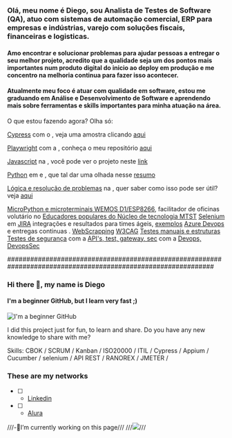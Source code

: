 
### Olá, meu nome é Diego, sou Analista de Testes de Software (QA), atuo com sistemas de automação comercial, ERP para empresas e indústrias, varejo com soluções fiscais, financeiras e logisticas.

#### Amo encontrar e solucionar problemas para ajudar pessoas a entregar o seu melhor projeto, acredito que a qualidade seja um dos pontos mais importantes num produto digital do inicio ao deploy em produção e me concentro na melhoria continua para fazer isso acontecer.

#### Atualmente meu foco é atuar com qualidade em software, estou me graduando em Análise e Desenvolvimento de Software e aprendendo mais sobre ferramentas e skills importantes para minha atuação na área.

O que estou fazendo agora? Olha só:

[Cypress]() com o [](), veja uma amostra clicando [aqui]()

[Playwright]() com a [](), conheça o meu repositório [aqui]()

[Javascript]() na [](), você pode ver o projeto neste [link]()

[Python]() em []() e [](), que tal dar uma olhada nesse [resumo]()

[Lógica e resolução de problemas]() na [](), quer saber como isso pode ser útil? veja [aqui]()

[MicroPython e microterminais WEMOS D1/ESP8266](), facilitador de oficinas volutário no [Educadores populares do Núcleo de tecnologia MTST]()
[Selenium]() em []()
[JIRA]() integrações e resultados para times ágeis, [exemplos]()
[Azure Devops]() e entregas continuas []().
[WebScrapping]()
[W3CAG]()
[Testes manuais e estruturas]()
[Testes de segurança]() com a []()
[API's, test, gateway, sec]() com a []()
[Devops, DevopsSec]()


##############################################################################################################


### Hi there 👋, my name is Diego
#### I'm a beginner GitHub, but I learn very fast ;)
![I'm a beginner GitHub](https://github.com/saadeghi/saadeghi/blob/master/dino.gif)

I did this project just for fun, to learn and share.
Do you have any new knowledge to share with me?

Skills: 
CBOK / SCRUM / Kanban / ISO20000 / ITIL /
Cypress / Appium / Cucumber / selenium / API REST / RANOREX / JMETER /

### These are my networks
- [ ] - [Linkedin](https://www.linkedin.com/in/diego-umbelino)
- [ ] - [Alura](https://cursos.alura.com.br/user/diego9us)

///-🔭I’m currently working on this page///
///![](https://github.githubassets.com/images/mona-loading-default.gif)///




